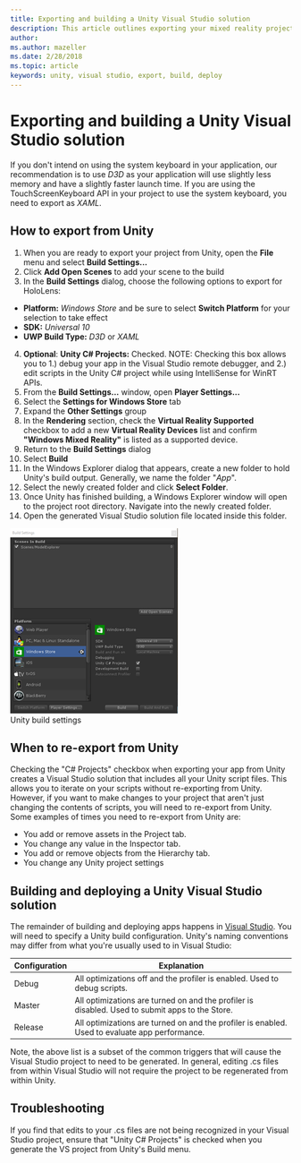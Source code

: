 ```yaml
---
title: Exporting and building a Unity Visual Studio solution
description: This article outlines exporting your mixed reality project from Unity so you can build and deploy in Visual Studio.
author: 
ms.author: mazeller
ms.date: 2/28/2018
ms.topic: article
keywords: unity, visual studio, export, build, deploy
---
```




# Exporting and building a Unity Visual Studio solution

If you don't intend on using the system keyboard in your application, our recommendation is to use *D3D* as your application will use slightly less memory and have a slightly faster launch time. If you are using the TouchScreenKeyboard API in your project to use the system keyboard, you need to export as *XAML*.

## How to export from Unity

1.  When you are ready to export your project from Unity, open the **File** menu and select **Build Settings...**
2.  Click **Add Open Scenes** to add your scene to the build
3.  In the **Build Settings** dialog, choose the following options to export for HoloLens:
* **Platform:** *Windows Store* and be sure to select **Switch Platform** for your selection to take effect
* **SDK:** *Universal 10*
* **UWP Build Type:** *D3D* or *XAML*
4.  **Optional**: **Unity C# Projects:** Checked. NOTE: Checking this box allows you to 1.) debug your app in the Visual Studio remote debugger, and 2.) edit scripts in the Unity C# project while using IntelliSense for WinRT APIs.
5.  From the **Build Settings...** window, open **Player Settings...**
6.  Select the **Settings for Windows Store** tab
7.  Expand the **Other Settings** group
8.  In the **Rendering** section, check the **Virtual Reality Supported** checkbox to add a new **Virtual Reality Devices** list and confirm **"Windows Mixed Reality"** is listed as a supported device.
9.  Return to the **Build Settings** dialog
10. Select **Build**
11. In the Windows Explorer dialog that appears, create a new folder to hold Unity's build output. Generally, we name the folder "*App*".
12. Select the newly created folder and click **Select Folder**.
13. Once Unity has finished building, a Windows Explorer window will open to the project root directory. Navigate into the newly created folder.
14. Open the generated Visual Studio solution file located inside this folder.

![Unity build settings](images/unitybuildsettings-300px.png)<br>
Unity build settings

## When to re-export from Unity

Checking the "C# Projects" checkbox when exporting your app from Unity creates a Visual Studio solution that includes all your Unity script files. This allows you to iterate on your scripts without re-exporting from Unity. However, if you want to make changes to your project that aren't just changing the contents of scripts, you will need to re-export from Unity. Some examples of times you need to re-export from Unity are:
* You add or remove assets in the Project tab.
* You change any value in the Inspector tab.
* You add or remove objects from the Hierarchy tab.
* You change any Unity project settings

## Building and deploying a Unity Visual Studio solution

The remainder of building and deploying apps happens in [Visual Studio](using-visual-studio.md). You will need to specify a Unity build configuration. Unity's naming conventions may differ from what you're usually used to in Visual Studio:

|  Configuration  |  Explanation | 
|----------|----------|
|  Debug  |  All optimizations off and the profiler is enabled. Used to debug scripts. | 
|  Master  |  All optimizations are turned on and the profiler is disabled. Used to submit apps to the Store. | 
|  Release  |  All optimizations are turned on and the profiler is enabled. Used to evaluate app performance. | 

Note, the above list is a subset of the common triggers that will cause the Visual Studio project to need to be generated. In general, editing .cs files from within Visual Studio will not require the project to be regenerated from within Unity.

## Troubleshooting

If you find that edits to your .cs files are not being recognized in your Visual Studio project, ensure that "Unity C# Projects" is checked when you generate the VS project from Unity's Build menu.
